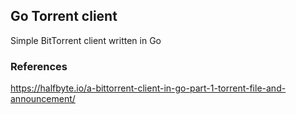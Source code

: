## Go Torrent client
Simple BitTorrent client written in Go


### References
https://halfbyte.io/a-bittorrent-client-in-go-part-1-torrent-file-and-announcement/
